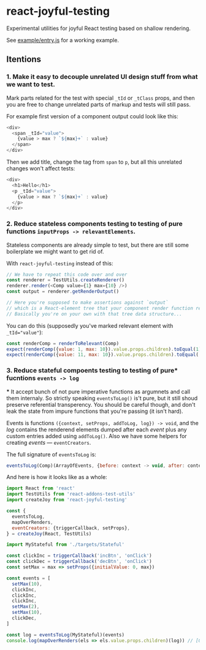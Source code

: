 # react-joyful-testing

Experimental utilities for joyful React testing based on shallow rendering.

See [example/entry.js](https://github.com/rpominov/react-joyful-testing/blob/master/example/entry.js) for a working example.


## Itentions

### 1. Make it easy to decouple unrelated UI design stuff from what we want to test.

Mark parts related for the test with special `_tId` or `_tClass` props, and then you are free to change unrelated parts of markup and tests will still pass.

For example first version of a component output could look like this:

```js
<div>
  <span _tId="value">
    {value > max ? `${max}+` : value}
  </span>
</div>
```

Then we add title, change the tag from `span` to `p`, but all this unrelated changes won't affect tests:

```js
<div>
  <h1>Hello</h1>
  <p _tId="value">
    {value > max ? `${max}+` : value}
  </p>
</div>
```

### 2. Reduce stateless components testing to testing of pure functions `inputProps -> relevantElements`.

Stateless components are already simple to test, but there are still some boilerplate we might want to get rid of.

With `react-joyful-testing` instead of this:

```js
// We have to repeat this code over and over
const renderer = TestUtils.createRenderer()
renderer.render(<Comp value={1} max={10} />)
const output = renderer.getRenderOutput()

// Here you're supposed to make assertions against `output`
// which is a React-element tree that your component render function returns.
// Basically you're on your own with that tree data structure...
```

You can do this (supposedly you've marked relevant element with `_tId="value"`):

```js
const renderComp = renderToRelevant(Comp)
expect(renderComp({value: 1, max: 10}).value.props.children).toEqual(1)
expect(renderComp({value: 11, max: 10}).value.props.children).toEqual('10+')
```

### 3. Reduce stateful compoents testing to testing of pure* fucntions `events -> log`

__*__ It accept bunch of not pure imperative functions as argumnets and call them internaly.
So strictly speaking `eventsToLog()` is't pure, but it still shoud preserve referential transperency.
You should be careful though, and don't leak the state from impure functions that you're passing (it isn't hard).

Events is functions `({context, setProps, addToLog, log}) -> void`, and the _log_
contains the renderend elements dumped after each _event_ plus any custom entries
added using `addToLog()`. Also we have some helpers for creating _events_ — `eventCreators`.

The full signature of `eventsToLog` is:

```js
eventsToLog(Comp)(ArrayOfEvents, {before: context -> void, after: context -> void}) -> log
```

And here is how it looks like as a whole:

```js
import React from 'react'
import TestUtils from 'react-addons-test-utils'
import createJoy from 'react-joyful-testing'

const {
  eventsToLog,
  mapOverRenders,
  eventCreators: {triggerCallback, setProps},
} = createJoy(React, TestUtils)

import MyStateful from './targets/Stateful'

const clickInc = triggerCallback('incBtn', 'onClick')
const clickDec = triggerCallback('decBtn', 'onClick')
const setMax = max => setProps({initialValue: 0, max})

const events = [
  setMax(10),
  clickInc,
  clickInc,
  clickInc,
  setMax(2),
  setMax(10),
  clickDec,
]

const log = eventsToLog(MyStateful)(events)
console.log(mapOverRenders(els => els.value.props.children)(log)) // [0, 1, 2, 3, "2+", 3, 2]
```
